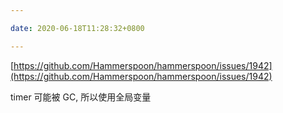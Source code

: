 ```yaml
---

date: 2020-06-18T11:28:32+0800

---
```


[https://github.com/Hammerspoon/hammerspoon/issues/1942](https://github.com/Hammerspoon/hammerspoon/issues/1942)

timer 可能被 GC, 所以使用全局变量
